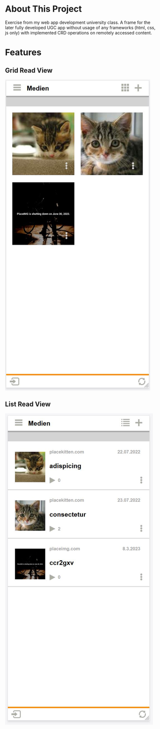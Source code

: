 # About This Project
Exercise from my web app development university class. A frame for the later fully developed UGC app without usage of any frameworks (html, css, js only) with implemented CRD operations on remotely accessed content.

# Features
## Grid Read View
![Screenshot](gridview.JPG)
## List Read View
![Screenshot](listview.JPG)